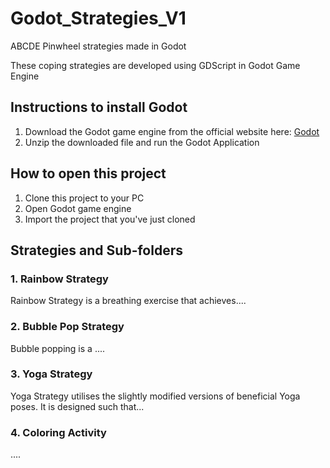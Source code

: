 # Godot_Strategies_V1
 ABCDE Pinwheel strategies made in Godot
 
 These coping strategies are developed using GDScript in Godot Game Engine
 
## Instructions to install Godot ##
 1. Download the Godot game engine from the official website here: [Godot](https://godotengine.org/ "Godot official Website")
 2. Unzip the downloaded file and run the Godot Application
 
## How to open this project ##
 1. Clone this project to your PC 
 2. Open Godot game engine
 3. Import the project that you've just cloned
 
## Strategies and Sub-folders ##
### 1. Rainbow Strategy ###
 Rainbow Strategy is a breathing exercise that achieves....
 
### 2. Bubble Pop Strategy ###
  Bubble popping is a ....
  
### 3. Yoga Strategy ###
  Yoga Strategy utilises the slightly modified versions of beneficial Yoga poses. It is designed such that...
  
### 4. Coloring Activity ###
  ....
